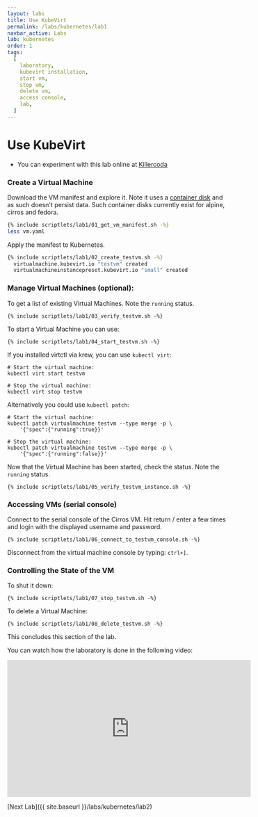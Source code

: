 ```yaml
---
layout: labs
title: Use KubeVirt
permalink: /labs/kubernetes/lab1
navbar_active: Labs
lab: kubernetes
order: 1
tags:
  [
    laboratory,
    kubevirt installation,
    start vm,
    stop vm,
    delete vm,
    access console,
    lab,
  ]
---
```


# Use KubeVirt

- You can experiment with this lab online at [Killercoda](https://killercoda.com/kubevirt/scenario/kubevirt-101)

### Create a Virtual Machine

Download the VM manifest and explore it. Note it uses a [container disk](https://kubevirt.io/user-guide/virtual_machines/disks_and_volumes/#containerdisk) and as such doesn't persist data. Such container disks currently exist for alpine, cirros and fedora.

```bash
{% include scriptlets/lab1/01_get_vm_manifest.sh -%}
less vm.yaml
```

Apply the manifest to Kubernetes.

```bash
{% include scriptlets/lab1/02_create_testvm.sh -%}
  virtualmachine.kubevirt.io "testvm" created
  virtualmachineinstancepreset.kubevirt.io "small" created
```

### Manage Virtual Machines (optional):

To get a list of existing Virtual Machines. Note the `running` status.

```
{% include scriptlets/lab1/03_verify_testvm.sh -%}
```

To start a Virtual Machine you can use:

```
{% include scriptlets/lab1/04_start_testvm.sh -%}
```

If you installed virtctl via krew, you can use `kubectl virt`:

```shell
# Start the virtual machine:
kubectl virt start testvm

# Stop the virtual machine:
kubectl virt stop testvm
```

Alternatively you could use `kubectl patch`:

```shell
# Start the virtual machine:
kubectl patch virtualmachine testvm --type merge -p \
    '{"spec":{"running":true}}'

# Stop the virtual machine:
kubectl patch virtualmachine testvm --type merge -p \
    '{"spec":{"running":false}}'
```

Now that the Virtual Machine has been started, check the status. Note the `running` status.

```
{% include scriptlets/lab1/05_verify_testvm_instance.sh -%}
```

### Accessing VMs (serial console)

Connect to the serial console of the Cirros VM. Hit return / enter a few times and login with the displayed username and password.

```
{% include scriptlets/lab1/06_connect_to_testvm_console.sh -%}
```

Disconnect from the virtual machine console by typing: `ctrl+]`.

### Controlling the State of the VM

To shut it down:

```
{% include scriptlets/lab1/07_stop_testvm.sh -%}
```

To delete a Virtual Machine:

```
{% include scriptlets/lab1/08_delete_testvm.sh -%}
```

This concludes this section of the lab.

You can watch how the laboratory is done in the following video:

<iframe width="560" height="315" style="height: 315px" src="https://www.youtube.com/embed/eQZPCeOs9-c" frameborder="0" allow="accelerometer; autoplay; encrypted-media; gyroscope; picture-in-picture" allowfullscreen></iframe>

[Next Lab]({{ site.baseurl }}/labs/kubernetes/lab2)
